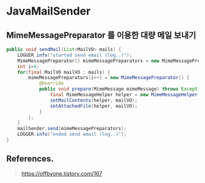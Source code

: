 # JavaMailSender

## MimeMessagePreparator 를 이용한 대량 메일 보내기

```java
public void sendMail(List<MailVO> mails) {
	LOGGER.info("started send email (log..)");
	MimeMessagePreparator[] mimeMessagePreparators = new MimeMessagePreparator[mails.size()];
	int i=0;
	for(final MailVO mailVO : mails) {
		mimeMessagePreparators[i++] = new MimeMessagePreparator() {
			@Override
			public void prepare(MimeMessage mimeMessage) throws Exception {
				final MimeMessageHelper helper = new MimeMessageHelper(mimeMessage, true, "UTF-8");
				setMailContents(helper, mailVO);
				setAttachedFile(helper, mailVO);
			}
		};
	}
	mailSender.send(mimeMessagePreparators);
	LOGGER.info("ended send email (log..)");
}
```

## References.

> https://offbyone.tistory.com/167
